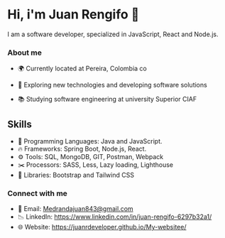 # Hi, i'm Juan Rengifo 👋

I am a software developer, specialized in JavaScript, React and Node.js.


### About me

- 🌍 Currently located at Pereira, Colombia co</p>
- 🧐 Exploring new technologies and developing software solutions</p>
- 📚 Studying software engineering at university Superior CIAF</p>

## Skills

- 📌 Programming Languages: Java and JavaScript.
- 🔥 Frameworks: Spring Boot, Node.js, React.
- ⚙️ Tools: SQL, MongoDB, GIT, Postman, Webpack
- ✂️ Processors: SASS, Less, Lazy loading, Lighthouse
- 🔋 Libraries: Bootstrap and Tailwind CSS


### Connect with me

- 📩 Email: Medrandajuan843@gmail.com
- 📉 LinkedIn: https://www.linkedin.com/in/juan-rengifo-6297b32a1/
- 🌐 Website: https://juanrdeveloper.github.io/My-websitee/



    
 
 




